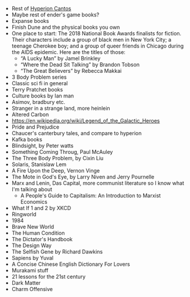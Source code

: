 - Rest of [Hyperion Cantos](https://en.wikipedia.org/wiki/Hyperion_Cantos)
- Maybe rest of ender's game books?
- Expanse books
- Finish Dune and the physical books you own
- One place to start: The 2018 National Book Awards finalists for fiction. Their characters include a group of black men in New York City; a teenage Cherokee boy; and a group of queer friends in Chicago during the AIDS epidemic. Here are the titles of those:  
	- “A Lucky Man” by Jamel Brinkley  
	- “Where the Dead Sit Talking” by Brandon Tobson  
	- “The Great Believers” by Rebecca Makkai
- 3 Body Problem series
- Classic sci fi in general
- Terry Pratchet books
- Culture books by Ian man
- Asimov, bradbury etc.
- Stranger in a strange land, more heinlein
- Altered Carbon
- https://en.wikipedia.org/wiki/Legend_of_the_Galactic_Heroes
- Pride and Prejudice
- Chaucer's canterbury tales, and compare to hyperion
- Kafka books
- Blindsight, by Peter watts
- Something Coming Throug, Paul McAuley
- The Three Body Problem, by Cixin Liu
- Solaris, Stanislaw Lem
- A Fire Upon the Deep, Vernon Vinge
- The Mote in God's Eye, by Larry Niven and Jerry Pournelle
- Marx and Lenin, Das Capital, more communist literature so I know what I'm talking about
	- A People's Guide to Capitalism: An Introduction to Marxist Economics
- What If 1 and 2 by XKCD
- Ringworld
- 1984
- Brave New World
- The Human Condition
- The Dictator's Handbook
- The Design Way
- The Selfish Gene by Richard Dawkins
- Sapiens by Yuval
- A Concise Chinese English Dictionary For Lovers
- Murakami stuff
- 21 lessons for the 21st century
- Dark Matter
- Charm Offensive